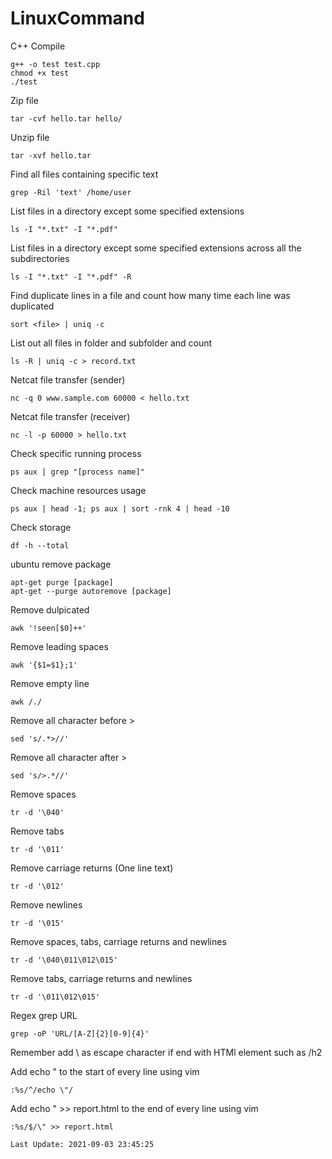 # LinuxCommand

C++ Compile
```
g++ -o test test.cpp
chmod +x test
./test
```

Zip file
```
tar -cvf hello.tar hello/
```

Unzip file
```
tar -xvf hello.tar
```

Find all files containing specific text
```
grep -Ril 'text' /home/user
```

List files in a directory except some specified extensions
```
ls -I "*.txt" -I "*.pdf"
```

List files in a directory except some specified extensions across all the subdirectories
```
ls -I "*.txt" -I "*.pdf" -R
```

Find duplicate lines in a file and count how many time each line was duplicated
```
sort <file> | uniq -c
```

List out all files in folder and subfolder and count
```
ls -R | uniq -c > record.txt
```

Netcat file transfer (sender)
```
nc -q 0 www.sample.com 60000 < hello.txt
```

Netcat file transfer (receiver)
```
nc -l -p 60000 > hello.txt
```

Check specific running process
```
ps aux | grep "[process name]"
```

Check machine resources usage
```
ps aux | head -1; ps aux | sort -rnk 4 | head -10
```

Check storage
```
df -h --total
```

ubuntu remove package
```
apt-get purge [package]
apt-get --purge autoremove [package]
```

Remove dulpicated
```
awk '!seen[$0]++'
```

Remove leading spaces
```
awk '{$1=$1};1'
```

Remove empty line
```
awk /./
```

Remove all character before >
```
sed 's/.*>//'
```

Remove all character after >
```
sed 's/>.*//'
```

Remove spaces
```
tr -d '\040'
```

Remove tabs
```
tr -d '\011'
```

Remove carriage returns (One line text)
```
tr -d '\012'
```

Remove newlines
```
tr -d '\015'
```

Remove spaces, tabs, carriage returns and newlines
```
tr -d '\040\011\012\015'
```

Remove tabs, carriage returns and newlines
```
tr -d '\011\012\015'
```

Regex grep URL
```
grep -oP 'URL/[A-Z]{2}[0-9]{4}'
```
Remember add \ as escape character if end with HTMl element such as /h2

Add echo " to the start of every line using vim
```
:%s/^/echo \"/
```

Add echo " >> report.html to the end of every line using vim
```
:%s/$/\" >> report.html
```

`
Last Update: 2021-09-03 23:45:25
`
